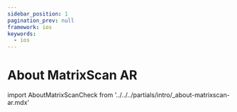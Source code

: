 ```yaml
---
sidebar_position: 1
pagination_prev: null
framework: ios
keywords:
  - ios
---
```


# About MatrixScan AR

import AboutMatrixScanCheck from '../../../partials/intro/_about-matrixscan-ar.mdx'

<AboutMatrixScanCheck />
